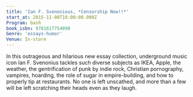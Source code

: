 ```yaml
---
title: 'Ian F. Svenonious, *Censorship Now!!*'
start_at: 2015-11-08T18:00:00.000Z
Program: bash
book_isbn: 9781617754098
Genre: 'essays-humor'
Venue: In-store
---
```


In this outrageous and hilarious new essay collection, underground music icon Ian F. Svenonius tackles such diverse subjects as IKEA, Apple, the weather, the gentrification of punk by indie rock, Christian pornography, vampires, hoarding, the role of sugar in empire-building, and how to properly tip at restaurants. No one is left unscathed, and more than a few will be left scratching their heads even as they laugh.
